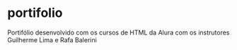 # portifolio
Portifólio desenvolvido com os cursos de HTML da Alura com os instrutores Guilherme Lima e Rafa Balerini
